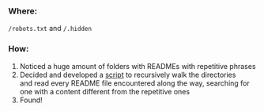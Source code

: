 ### Where:  

`/robots.txt` and `/.hidden`

### How:  

1. Noticed a huge amount of folders with READMEs with repetitive phrases
2. Decided and developed a [script](https://github.com/Kuninoto/42_darkly/blob/master/unknown7/Resource/explore.py) to recursively walk the directories  
and read every README file encountered along the way, searching for one with a content different from the repetitive ones 
3. Found!
